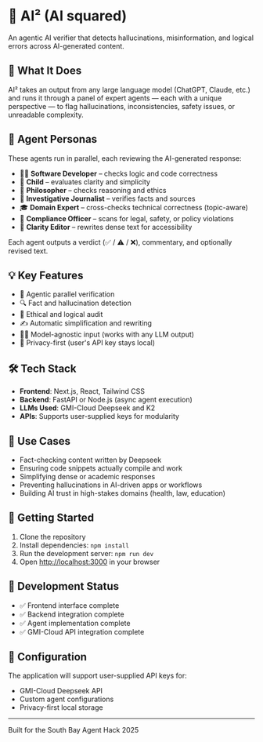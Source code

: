 # 🧠 AI² (AI squared)

An agentic AI verifier that detects hallucinations, misinformation, and logical errors across AI-generated content.

## 🚀 What It Does

AI² takes an output from any large language model (ChatGPT, Claude, etc.) and runs it through a panel of expert agents — each with a unique perspective — to flag hallucinations, inconsistencies, safety issues, or unreadable complexity.

## 🤖 Agent Personas

These agents run in parallel, each reviewing the AI-generated response:

- 🧑‍💻 **Software Developer** – checks logic and code correctness
- 🧒 **Child** – evaluates clarity and simplicity  
- 🧠 **Philosopher** – checks reasoning and ethics
- 📰 **Investigative Journalist** – verifies facts and sources
- 🎓 **Domain Expert** – cross-checks technical correctness (topic-aware)
- 🧾 **Compliance Officer** – scans for legal, safety, or policy violations
- 🧹 **Clarity Editor** – rewrites dense text for accessibility

Each agent outputs a verdict (✅ / ⚠️ / ❌), commentary, and optionally revised text.

## 💡 Key Features

- 🔄 Agentic parallel verification
- 🔍 Fact and hallucination detection
- 🧭 Ethical and logical audit
- ✍️ Automatic simplification and rewriting
- 🧑‍⚖️ Model-agnostic input (works with any LLM output)
- 🔐 Privacy-first (user's API key stays local)

## 🛠️ Tech Stack

- **Frontend**: Next.js, React, Tailwind CSS
- **Backend**: FastAPI or Node.js (async agent execution)
- **LLMs Used**: GMI-Cloud Deepseek and K2
- **APIs**: Supports user-supplied keys for modularity

## 🎯 Use Cases

- Fact-checking content written by Deepseek
- Ensuring code snippets actually compile and work
- Simplifying dense or academic responses
- Preventing hallucinations in AI-driven apps or workflows
- Building AI trust in high-stakes domains (health, law, education)

## 🚀 Getting Started

1. Clone the repository
2. Install dependencies: `npm install`
3. Run the development server: `npm run dev`
4. Open [http://localhost:3000](http://localhost:3000) in your browser

## 📝 Development Status

- ✅ Frontend interface complete
- ✅ Backend integration complete
- ✅ Agent implementation complete
- ✅ GMI-Cloud API integration complete

## 🔧 Configuration

The application will support user-supplied API keys for:
- GMI-Cloud Deepseek API
- Custom agent configurations
- Privacy-first local storage

---

Built for the South Bay Agent Hack 2025
